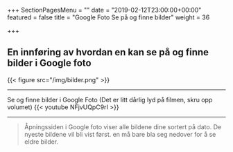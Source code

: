 +++
SectionPagesMenu = ""
date = "2019-02-12T23:00:00+00:00"
featured = false
title = "Google Foto Se på og finne bilder"
weight = 36

+++
## En innføring av hvordan en kan se på og finne bilder i Google foto

{{< figure src="/img/bilder.png"  >}}

***
Se og finne bilder i Google Foto
(Det er litt dårlig lyd på filmen, skru opp volumet)
{{< youtube NFjvUQpC9rI >}}

***
> Åpningssiden i Google foto viser alle bildene dine sortert på dato. De nyeste bildene vil bli vist først. en må bare bla seg nedover for å se eldre bilder.


